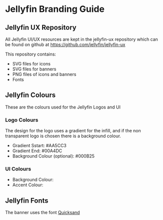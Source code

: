 # Jellyfin Branding Guide

## Jellyfin UX Repository
All Jellyfin UI/UX resources are kept in the jellyfin-ux repository which can be found on github at https://github.com/jellyfin/jellyfin-ux

This repository contains:

* SVG files for icons
* SVG files for banners
* PNG files of icons and banners
* Fonts


## Jellyfin Colours

These are the colours used for the Jellyfin Logos and UI

### Logo Colours

The design for the logo uses a gradient for the infill, and if the non transparent logo is chosen there is a background colour.

* Gradient Sstart: #AA5CC3 
* Gradient End: #00A4DC
* Background Colour (optional): #000B25 

### UI Colours

* Background Colour: 
* Accent Colour: 


## Jellyfin Fonts

The banner uses the font [Quicksand](https://fonts.google.com/specimen/Quicksand)